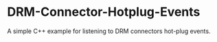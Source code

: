 # DRM-Connector-Hotplug-Events
A simple C++ example for listening to DRM connectors hot-plug events.
